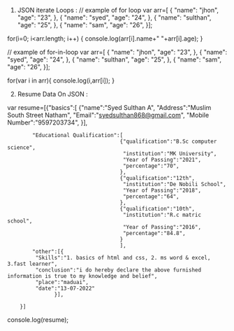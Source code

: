 1. JSON iterate Loops :
// example of for loop
var arr=[
    {
     "name": "jhon",
     "age": "23",
    },
    {
     "name": "syed",
     "age": "24",
    },
    {
     "name": "sulthan",
     "age": "25",
    },
    {
     "name": "sam",
     "age": "26",
     }];

for(i=0; i<arr.length; i++)
{
    console.log(arr[i].name+" "+arr[i].age);
}

// example of for-in-loop
var arr=[
    {
     "name": "jhon",
     "age": "23",
    },
    {
     "name": "syed",
     "age": "24",
    },
    {
     "name": "sulthan",
     "age": "25",
    },
    {
     "name": "sam",
     "age": "26",
     }];


for(var i in arr){
    console.log(i,arr[i]);
    }


2. Resume Data On JSON :

var resume=[{"basics":[
            {"name":"Syed Sulthan A", 
             "Address":"Muslim South Street Natham",
             "Email":"syedsulthan868@gmail.com",
             "Mobile Number":"9597203734",
            }],
            
           
            
            "Educational Qualification":[
                                        {"qualification":"B.Sc computer science",
                                         "institution":"MK University",
                                         "Year of Passing":"2021",
                                         "percentage":"70",
                                        },
                                        {"qualification":"12th",
                                         "institution":"De Nobili School",
                                         "Year of Passing":"2018",
                                         "percentage":"64",
                                        },
                                        {"qualification":"10th",
                                         "institution":"R.c matric school",
                                         "Year of Passing":"2016",
                                         "percentage":"84.8",
                                        }
                                        ],
            "other":[{                            
             "Skills":"1. basics of html and css, 2. ms word & excel, 3.fast learner",
             "conclusion":"i do hereby declare the above furnished information is true to my knowledge and belief",                  
             "place":"maduai",
             "date":"13-07-2022"
                   }],
            
        }]
        
console.log(resume);

